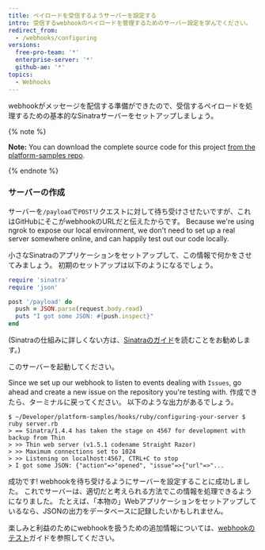 ```yaml
---
title: ペイロードを受信するようサーバーを設定する
intro: 受信するwebhookのペイロードを管理するためのサーバー設定を学んでください。
redirect_from:
  - /webhooks/configuring
versions:
  free-pro-team: '*'
  enterprise-server: '*'
  github-ae: '*'
topics:
  - Webhooks
---
```




webhookがメッセージを配信する準備ができたので、受信するペイロードを処理するための基本的なSinatraサーバーをセットアップしましょう。

{% note %}

**Note:** You can download the complete source code for this project [from the platform-samples repo][platform samples].

{% endnote %}

### サーバーの作成

サーバーを`/payload`で`POST`リクエストに対して待ち受けさせたいですが、これはGitHubにそこがwebhookのURLだと伝えたからです。 Because we're using ngrok to expose our local environment, we don't need to set up a real server somewhere online, and can happily test out our code locally.

小さなSinatraのアプリケーションをセットアップして、この情報で何かをさせてみましょう。 初期のセットアップは以下のようになるでしょう。

``` ruby
require 'sinatra'
require 'json'

post '/payload' do
  push = JSON.parse(request.body.read)
  puts "I got some JSON: #{push.inspect}"
end
```

(Sinatraの仕組みに詳しくない方は、[Sinatraのガイド][Sinatra]を読むことをお勧めします。)

このサーバーを起動してください。

Since we set up our webhook to listen to events dealing with `Issues`, go ahead and create a new issue on the repository you're testing with. 作成できたら、ターミナルに戻ってください。 以下のような出力があるでしょう。

```shell
$ ~/Developer/platform-samples/hooks/ruby/configuring-your-server $ ruby server.rb
> == Sinatra/1.4.4 has taken the stage on 4567 for development with backup from Thin
> >> Thin web server (v1.5.1 codename Straight Razor)
> >> Maximum connections set to 1024
> >> Listening on localhost:4567, CTRL+C to stop
> I got some JSON: {"action"=>"opened", "issue"=>{"url"=>"...
```

成功です! webhookを待ち受けるようにサーバーを設定することに成功しました。 これでサーバーは、適切だと考えられる方法でこの情報を処理できるようになりました。 たとえば、「本物の」Webアプリケーションをセットアップしているなら、JSONの出力をデータベースに記録したいかもしれません。

楽しみと利益のためにwebhookを扱うための追加情報については、[webhookのテスト](/webhooks/testing)ガイドを参照してください。

[platform samples]: https://github.com/github/platform-samples/tree/master/hooks/ruby/configuring-your-server
[Sinatra]: http://www.sinatrarb.com/
